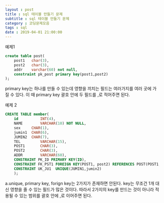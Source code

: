 ```yaml
---
layout : post
title : sql 테이블 만들기 문제
subtitle : sql 테이블 만들기 문제
category : 코딩문제모음
tags : sql
date : 2019-04-01 21:00:00
---
```


예제1

```sql
create table post(
	post1	char(3),
	post2	char(3),
	addr	varchar(60)	not null,
	constraint pk_post primary key(post1,post2)
);
```
 primary key는 하나를 만들 수 있는데 영향을 끼치는 필드는 여러가지를
여러 곳에 가질 수 있다.
이 때 primary key 괄호 안에 두 필드를 ,로 적어주면 된다.




예제 2
```sql
CREATE TABLE member(
	id			INT(4),
	NAME 		VARCHAR(10) NOT NULL,
	sex		CHAR(1),
	jumin1	CHAR(6),
	JUMIN2	CHAR(7),
	TEL 		VARCHAR(15),
	POST1	 	CHAR(3),
	POST2		CHAR(3),
	ADDR		VARCHAR(60),
	CONSTRAINT PK_ID PRIMARY KEY(ID),
	CONSTRAINT FK_PST1 FOREIGN KEY(POST1, post2) REFERENCES POST(POST1,post2)
	CONSTRAINT UK_JU1  UNIQUE(JUMIN1,jumin2)
	);
```

a.unique, primary key, forign key는 2가지가 존재하면 안된다.
key는 무조건 1개 대신 영향을 줄 수 있는 필드가 많은 것이다.
따라서 2가지의 key를 만드는 것이 아니라 적용될 수 있는 범위를
괄호 안에 ,로 이어주면 된다.
